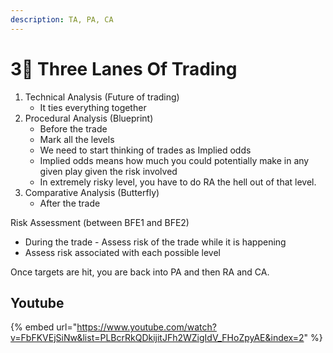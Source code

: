 ```yaml
---
description: TA, PA, CA
---
```


# 3⃣ Three Lanes Of Trading

1. Technical Analysis (Future of trading)
   * It ties everything together
2. Procedural Analysis (Blueprint)
   * Before the trade
   * Mark all the levels
   * We need to start thinking of trades as Implied odds
   * Implied odds means how much you could potentially make in any given play given the risk involved
   * In extremely risky level, you have to do RA the hell out of that level.
3. Comparative Analysis (Butterfly)
   * After the trade



Risk Assessment (between BFE1 and BFE2)

* During the trade - Assess risk of the trade while it is happening
* Assess risk associated with each possible level

Once targets are hit, you are back into PA and then RA and CA.



## Youtube

{% embed url="https://www.youtube.com/watch?v=FbFKVEjSiNw&list=PLBcrRkQDkijitJFh2WZigIdV_FHoZpyAE&index=2" %}

